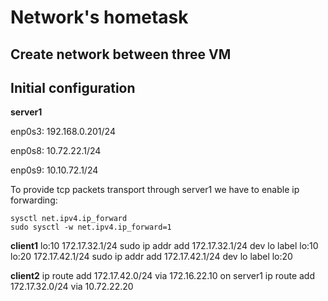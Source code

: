 # Network's hometask

## Create network between three VM

## Initial configuration

**server1**

enp0s3: 192.168.0.201/24

enp0s8: 10.72.22.1/24

enp0s9: 10.10.72.1/24

To provide tcp packets transport through server1 we have to enable ip forwarding:
```
sysctl net.ipv4.ip_forward
sudo sysctl -w net.ipv4.ip_forward=1
```

**client1**
lo:10 172.17.32.1/24
sudo ip addr add 172.17.32.1/24 dev lo label lo:10
lo:20 172.17.42.1/24
sudo ip addr add 172.17.42.1/24 dev lo label lo:20

**client2**
ip route add 172.17.42.0/24 via 172.16.22.10
on server1
ip route add 172.17.32.0/24 via 10.72.22.20
